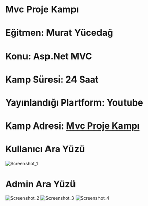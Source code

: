 # Mvc Proje Kampı
# <p>Eğitmen: Murat Yücedağ</p>
# <p>Konu: Asp.Net MVC</p>
# <p>Kamp Süresi: 24 Saat </p>
# <p>Yayınlandığı Plartform: Youtube </p>
# <p>Kamp Adresi: <a href="https://www.youtube.com/playlist?list=PLKnjBHu2xXNNQJehhCg--CzQQMHXTsFAb"> Mvc Proje Kampı </a> </p>

# Kullanıcı Ara Yüzü

![Screenshot_1](https://user-images.githubusercontent.com/71527576/213199146-e6ad7c98-c0fa-48d3-b640-3b19eed60a26.png)


# Admin Ara Yüzü
![Screenshot_2](https://user-images.githubusercontent.com/71527576/213200543-6ed0bce1-79cb-4d19-9038-2bb0a7f0f442.png)
![Screenshot_3](https://user-images.githubusercontent.com/71527576/213200633-859afa63-443e-4df6-bd89-5f7d0c4c13ce.png)
![Screenshot_4](https://user-images.githubusercontent.com/71527576/213200645-0313f4ee-fdd4-417e-9961-14f269f7fdde.png)
